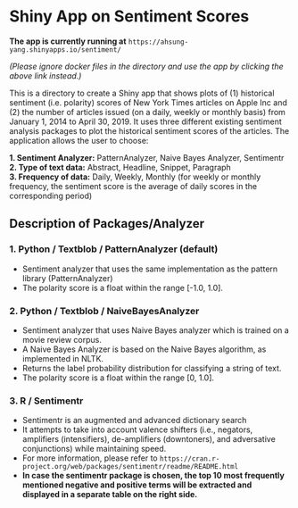 # Shiny App on Sentiment Scores 

**The app is currently running at** `https://ahsung-yang.shinyapps.io/sentiment/`

*(Please ignore docker files in the directory and use the app by clicking the above link instead.)*

This is a directory to create a Shiny app that shows plots of (1) historical sentiment (i.e. polarity) scores of New York Times articles on Apple Inc and (2) the number of articles issued (on a daily, weekly or monthly basis) from January 1, 2014 to April 30, 2019. It uses three different existing sentiment analysis packages to plot the historical sentiment scores of the articles. The application allows the user to choose: 

**1. Sentiment Analyzer:** PatternAnalyzer, Naive Bayes Analyzer, Sentimentr  
**2. Type of text data:** Abstract, Headline, Snippet, Paragraph  
**3. Frequency of data:** Daily, Weekly, Monthly (for weekly or monthly frequency, the sentiment score is the average of daily scores in the corresponding period)  

## **Description of Packages/Analyzer**

### 1. Python / Textblob / PatternAnalyzer (default)
- Sentiment analyzer that uses the same implementation as the pattern library (PatternAnalyzer)
- The polarity score is a float within the range [-1.0, 1.0].

### 2. Python / Textblob / NaiveBayesAnalyzer
- Sentiment analyzer that uses Naive Bayes analyzer which is trained on a movie review corpus.
- A Naive Bayes Analyzer is based on the Naive Bayes algorithm, as implemented in NLTK.
- Returns the label probability distribution for classifying a string of text.
- The polarity score is a float within the range [0, 1.0].

### 3. R / Sentimentr 
- Sentimentr is an augmented and advanced dictionary search
- It attempts to take into account valence shifters (i.e., negators, amplifiers (intensifiers), de-amplifiers (downtoners), and adversative conjunctions) while maintaining speed.
- For more information, please refer to `https://cran.r-project.org/web/packages/sentimentr/readme/README.html`
- **In case the sentimentr package is chosen, the top 10 most frequently mentioned negative and positive terms will be extracted and displayed in a separate table on the right side.**









